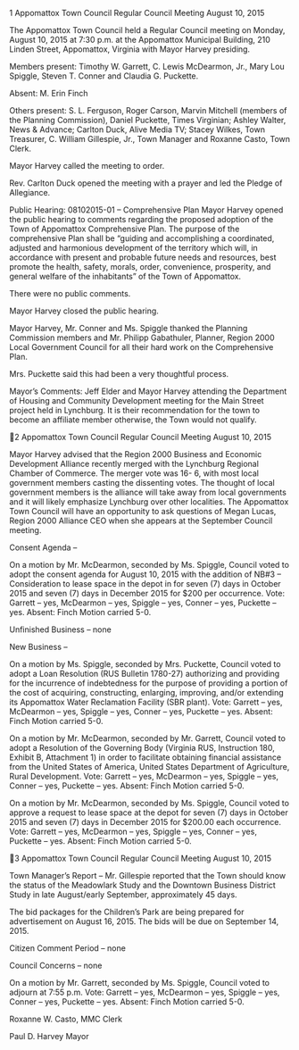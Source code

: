 1  Appomattox Town Council
Regular Council Meeting
August 10, 2015

The Appomattox Town Council held a Regular Council meeting on Monday, August 10, 2015
at 7:30 p.m. at the Appomattox Municipal Building, 210 Linden Street, Appomattox, Virginia
with Mayor Harvey presiding.

Members present:  Timothy W. Garrett, C. Lewis McDearmon, Jr., Mary Lou Spiggle, Steven T.
Conner and Claudia G. Puckette.

Absent:  M. Erin Finch

Others present:  S. L. Ferguson, Roger Carson, Marvin Mitchell (members of the Planning
Commission), Daniel Puckette, Times Virginian; Ashley Walter, News & Advance; Carlton
Duck, Alive Media TV; Stacey Wilkes, Town Treasurer, C. William Gillespie, Jr., Town
Manager and Roxanne Casto, Town Clerk.

Mayor Harvey called the meeting to order.

Rev. Carlton Duck opened the meeting with a prayer and led the Pledge of Allegiance.

Public Hearing:
08102015-01 – Comprehensive Plan
Mayor Harvey opened the public hearing to comments regarding the proposed adoption of the
Town of Appomattox Comprehensive Plan.  The purpose of the comprehensive Plan shall be
“guiding and accomplishing a coordinated, adjusted and harmonious development of the territory
which will, in accordance with present and probable future needs and resources, best promote the
health, safety, morals, order, convenience, prosperity, and general welfare of the inhabitants” of
the Town of Appomattox.

There were no public comments.

Mayor Harvey closed the public hearing.

Mayor Harvey, Mr. Conner and Ms. Spiggle thanked the Planning Commission members and
Mr. Philipp Gabathuler, Planner, Region 2000 Local Government Council for all their hard work
on the Comprehensive Plan.

Mrs. Puckette said this had been a very thoughtful process.

Mayor’s Comments:
Jeff Elder and Mayor Harvey attending the Department of Housing and Community
Development meeting for the Main Street project held in Lynchburg.  It is their recommendation
for the town to become an affiliate member otherwise, the Town would not qualify.

2  Appomattox Town Council
Regular Council Meeting
August 10, 2015

Mayor Harvey advised that the Region 2000 Business and Economic Development Alliance
recently merged with the Lynchburg Regional Chamber of Commerce.  The merger vote was 16-
6, with most local government members casting the dissenting votes.  The thought of local
government members is the alliance will take away from local governments and it will likely
emphasize Lynchburg over other localities.  The Appomattox Town Council will have an
opportunity to ask questions of Megan Lucas, Region 2000 Alliance CEO when she appears at
the September Council meeting.

Consent Agenda –

On a motion by Mr. McDearmon, seconded by Ms. Spiggle, Council voted to adopt the consent
agenda for August 10, 2015 with the addition of NB#3 – Consideration to lease space in the
depot in for seven (7) days in October 2015 and seven (7) days in December 2015 for $200 per
occurrence.
Vote:  Garrett – yes, McDearmon – yes, Spiggle – yes, Conner – yes, Puckette – yes.
Absent:  Finch
Motion carried 5-0.

Unfinished Business – none

New Business –

On a motion by Ms. Spiggle, seconded by Mrs. Puckette, Council voted to adopt a Loan
Resolution (RUS Bulletin 1780-27) authorizing and providing for the incurrence of indebtedness
for the purpose of providing a portion of the cost of acquiring, constructing, enlarging,
improving, and/or extending its Appomattox Water Reclamation Facility (SBR plant).
Vote:  Garrett – yes, McDearmon – yes, Spiggle – yes, Conner – yes, Puckette – yes.
Absent:  Finch
Motion carried 5-0.

On a motion by Mr. McDearmon, seconded by Mr. Garrett, Council voted to adopt a Resolution
of the Governing Body (Virginia RUS, Instruction 180, Exhibit B, Attachment 1) in order to
facilitate obtaining financial assistance from the United States of America, United States
Department of Agriculture, Rural Development.
Vote:  Garrett – yes, McDearmon – yes, Spiggle – yes, Conner – yes, Puckette – yes.
Absent:  Finch
Motion carried 5-0.

On a motion by Mr. McDearmon, seconded by Ms. Spiggle, Council voted to approve a request
to lease space at the depot for seven (7) days in October 2015 and seven (7) days in December
2015 for $200.00 each occurrence.
Vote:  Garrett – yes, McDearmon – yes, Spiggle – yes, Conner – yes, Puckette – yes.
Absent:  Finch
Motion carried 5-0.

3  Appomattox Town Council
Regular Council Meeting
August 10, 2015

Town Manager’s Report – Mr. Gillespie reported that the Town should know the status of the
Meadowlark Study and the Downtown Business District Study in late August/early September,
approximately 45 days.

The bid packages for the Children’s Park are being prepared for advertisement on August 16,
2015.  The bids will be due on September 14, 2015.

Citizen Comment Period – none

Council Concerns – none

On a motion by Mr. Garrett, seconded by Ms. Spiggle, Council voted to adjourn at 7:55 p.m.
Vote:  Garrett – yes, McDearmon – yes, Spiggle – yes, Conner – yes, Puckette – yes.
Absent:  Finch
Motion carried 5-0.

Roxanne W. Casto, MMC
Clerk

Paul D. Harvey
Mayor

